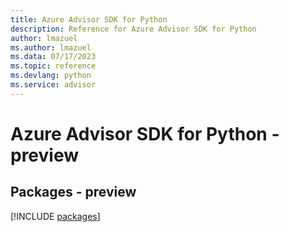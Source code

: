 ```yaml
---
title: Azure Advisor SDK for Python
description: Reference for Azure Advisor SDK for Python
author: lmazuel
ms.author: lmazuel
ms.data: 07/17/2023
ms.topic: reference
ms.devlang: python
ms.service: advisor
---
```

# Azure Advisor SDK for Python - preview
## Packages - preview
[!INCLUDE [packages](advisor-index.md)]